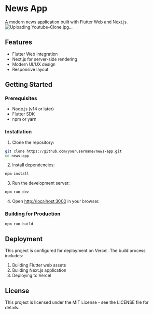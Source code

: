# News App

A modern news application built with Flutter Web and Next.js.
![Uploading Youtube-Clone.jpg…]()


## Features

- Flutter Web integration
- Next.js for server-side rendering
- Modern UI/UX design
- Responsive layout

## Getting Started

### Prerequisites

- Node.js (v14 or later)
- Flutter SDK
- npm or yarn

### Installation

1. Clone the repository:
```bash
git clone https://github.com/yourusername/news-app.git
cd news-app
```

2. Install dependencies:
```bash
npm install
```

3. Run the development server:
```bash
npm run dev
```

4. Open [http://localhost:3000](http://localhost:3000) in your browser.

### Building for Production

```bash
npm run build
```

## Deployment

This project is configured for deployment on Vercel. The build process includes:
1. Building Flutter web assets
2. Building Next.js application
3. Deploying to Vercel

## License

This project is licensed under the MIT License - see the LICENSE file for details.
